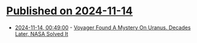 # [Published on 2024-11-14](index.md)

* [2024-11-14, 00:49:00](https://soylentnews.org/article.pl?sid=24/11/13/020239&from=rss) - [Voyager Found A Mystery On Uranus. Decades Later, NASA Solved It](https://soylentnews.org/article.pl?sid=24/11/13/020239&from=rss)

